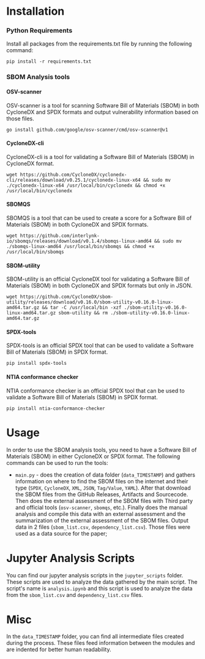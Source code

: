# Installation

### Python Requirements
Install all packages from the requirements.txt file by running the following command:

```pip install -r requirements.txt```

### SBOM Analysis tools

#### OSV-scanner
OSV-scanner is a tool for scanning Software Bill of Materials (SBOM) in both CycloneDX and SPDX formats and output vulnerability information based on those files.

```
go install github.com/google/osv-scanner/cmd/osv-scanner@v1
```

#### CycloneDX-cli
CycloneDX-cli is a tool for validating a Software Bill of Materials (SBOM) in CycloneDX format.

```
wget https://github.com/CycloneDX/cyclonedx-cli/releases/download/v0.25.1/cyclonedx-linux-x64 && sudo mv ./cyclonedx-linux-x64 /usr/local/bin/cyclonedx && chmod +x /usr/local/bin/cyclonedx
```

#### SBOMQS
SBOMQS is a tool that can be used to create a score for a Software Bill of Materials (SBOM) in both CycloneDX and SPDX formats.

```
wget https://github.com/interlynk-io/sbomqs/releases/download/v0.1.4/sbomqs-linux-amd64 && sudo mv ./sbomqs-linux-amd64 /usr/local/bin/sbomqs && chmod +x /usr/local/bin/sbomqs
```

#### SBOM-utility
SBOM-utility is an official CycloneDX tool for validating a Software Bill of Materials (SBOM) in both CycloneDX and SPDX formats but only in JSON.

```
wget https://github.com/CycloneDX/sbom-utility/releases/download/v0.16.0/sbom-utility-v0.16.0-linux-amd64.tar.gz && tar -C /usr/local/bin -xzf ./sbom-utility-v0.16.0-linux-amd64.tar.gz sbom-utility && rm ./sbom-utility-v0.16.0-linux-amd64.tar.gz
```

#### SPDX-tools
SPDX-tools is an official SPDX tool that can be used to validate a Software Bill of Materials (SBOM) in SPDX format.

```
pip install spdx-tools
```

#### NTIA conformance checker
NTIA conformance checker is an official SPDX tool that can be used to validate a Software Bill of Materials (SBOM) in SPDX format.

```
pip install ntia-conformance-checker
```

# Usage
In order to use the SBOM analysis tools, you need to have a Software Bill of Materials (SBOM) in either CycloneDX or SPDX format. The following commands can be used to run the tools:
- `main.py` - does the creation of data folder (`data_TIMESTAMP`) and gathers information on where to find the SBOM files on the internet and their type (`SPDX`, `CycloneDX`, `XML`, `JSON`, `Tag/Value`, `YAML`). After that download the SBOM files from the GitHub Releases, Artifacts and Sourcecode. Then does the external assessment of the SBOM files with Third party and official tools (`osv-scanner`, `sbomqs`, etc.). Finally does the manual analysis and compile this data with an external assessment and the summarization of the external assessment of the SBOM files. Output data in 2 files (`sbom_list.csv`, `dependency_list.csv`). Those files were used as a data source for the paper;

# Jupyter Analysis Scripts

You can find our jupyter analysis scripts in the `jupyter_scripts` folder. These scripts are used to analyze the data gathered by the main script. The script's name is `analysis.ipynb` and this script is used to analyze the data from the `sbom_list.csv` and `dependency_list.csv` files.

# Misc
In the `data_TIMESTAMP` folder, you can find all intermediate files created during the process. These files feed information between the modules and are indented for better human readability.